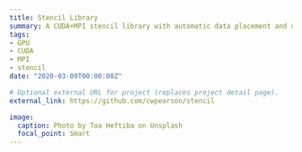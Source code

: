 ```yaml
---
title: Stencil Library
summary: A CUDA+MPI stencil library with automatic data placement and optimized multi-GPU communication, 
tags:
- GPU
- CUDA
- MPI
- stencil
date: "2020-03-09T00:00:00Z"

# Optional external URL for project (replaces project detail page).
external_link: https://github.com/cwpearson/stencil

image:
  caption: Photo by Toa Heftiba on Unsplash
  focal_point: Smart
---
```

